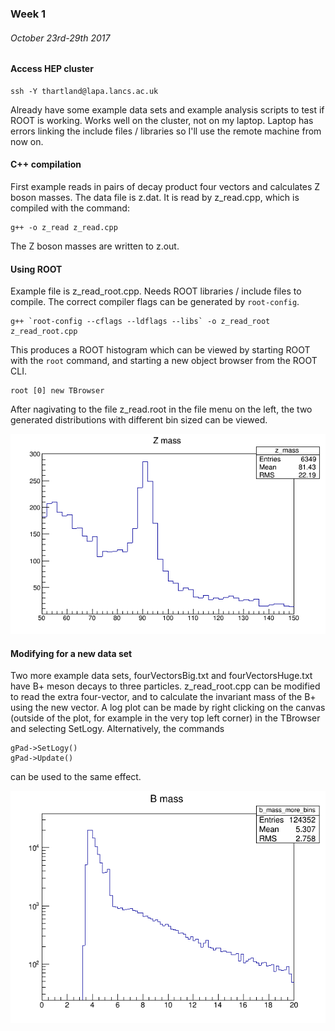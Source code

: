 ### Week 1
###### October 23rd-29th 2017

#### Access HEP cluster

    ssh -Y thartland@lapa.lancs.ac.uk

Already have some example data sets and example analysis scripts to test if ROOT is working.
Works well on the cluster, not on my laptop.
Laptop has errors linking the include files / libraries so I'll use the remote machine from now on.

#### C++ compilation

First example reads in pairs of decay product four vectors and calculates Z boson masses.
The data file is z.dat. It is read by z_read.cpp, which is compiled with the command:

    g++ -o z_read z_read.cpp
    
The Z boson masses are written to z.out.

#### Using ROOT

Example file is z_read_root.cpp.
Needs ROOT libraries / include files to compile.
The correct compiler flags can be generated by `root-config`.

    g++ `root-config --cflags --ldflags --libs` -o z_read_root z_read_root.cpp

This produces a ROOT histogram which can be viewed by starting ROOT with the `root` command,
and starting a new object browser from the ROOT CLI.

    root [0] new TBrowser

After nagivating to the file z_read.root in the file menu on the left, the two generated distributions with different bin sized can be viewed.

![alt text](https://github.com/H4rtland/masters/blob/master/week1/imgs/z_mass.png?raw=true "Z mass distribution")

#### Modifying for a new data set

Two more example data sets, fourVectorsBig.txt and fourVectorsHuge.txt have B+ meson decays to three particles.
z_read_root.cpp can be modified to read the extra four-vector, and to calculate the invariant mass of the B+
using the new vector. A log plot can be made by right clicking on the canvas
(outside of the plot, for example in the very top left corner) in the TBrowser and selecting SetLogy.
Alternatively, the commands

    gPad->SetLogy()
    gPad->Update()

can be used to the same effect.

![alt text](https://github.com/H4rtland/masters/blob/master/week1/imgs/b_mass.png?raw=true "B mass distribution")
